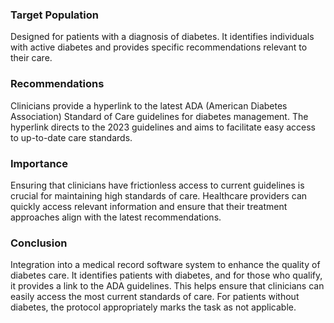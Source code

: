 ### Target Population
Designed for patients with a diagnosis of diabetes. It identifies individuals with active diabetes and provides specific recommendations relevant to their care.
### Recommendations
Clinicians provide a hyperlink to the latest ADA (American Diabetes Association) Standard of Care guidelines for diabetes management. The hyperlink directs to the 2023 guidelines and aims to facilitate easy access to up-to-date care standards.
### Importance
Ensuring that clinicians have frictionless access to current guidelines is crucial for maintaining high standards of care. Healthcare providers can quickly access relevant information and ensure that their treatment approaches align with the latest recommendations.
### Conclusion
Integration into a medical record software system to enhance the quality of diabetes care. It identifies patients with diabetes, and for those who qualify, it provides a link to the ADA guidelines. This helps ensure that clinicians can easily access the most current standards of care. For patients without diabetes, the protocol appropriately marks the task as not applicable.
